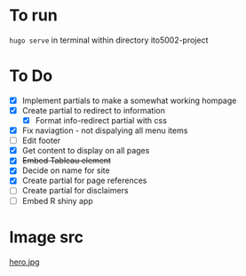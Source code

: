 # To run
`hugo serve` in terminal within directory ito5002-project

# To Do
- [x] Implement partials to make a somewhat working hompage
- [x] Create partial to redirect to information
    - [x] Format info-redirect partial with css
- [x] Fix naviagtion - not dispalying all menu items
- [ ] Edit footer
- [x] Get content to display on all pages
- [x] ~~Embed Tableau element~~
- [x] Decide on name for site
- [x] Create partial for page references
- [ ] Create partial for disclaimers
- [ ] Embed R shiny app

# Image src
[hero.jpg](https://www.pexels.com/photo/brunette-relaxing-with-rose-on-chair-15781480/)